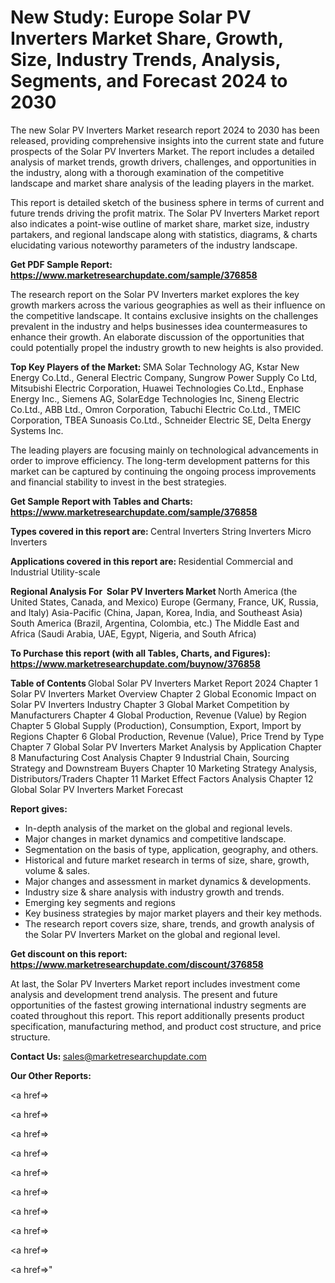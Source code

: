 # New Study: Europe Solar PV Inverters Market Share, Growth, Size, Industry Trends, Analysis, Segments, and Forecast 2024 to 2030

The new Solar PV Inverters Market research report 2024 to 2030 has been released, providing comprehensive insights into the current state and future prospects of the Solar PV Inverters Market. The report includes a detailed analysis of market trends, growth drivers, challenges, and opportunities in the industry, along with a thorough examination of the competitive landscape and market share analysis of the leading players in the market.

This report is detailed sketch of the business sphere in terms of current and future trends driving the profit matrix. The Solar PV Inverters Market report also indicates a point-wise outline of market share, market size, industry partakers, and regional landscape along with statistics, diagrams, &amp; charts elucidating various noteworthy parameters of the industry landscape.

<strong><b>Get PDF Sample Report: <a href=https://www.marketresearchupdate.com/sample/376858>https://www.marketresearchupdate.com/sample/376858</a></b></strong>

The research report on the Solar PV Inverters market explores the key growth markers across the various geographies as well as their influence on the competitive landscape. It contains exclusive insights on the challenges prevalent in the industry and helps businesses idea countermeasures to enhance their growth. An elaborate discussion of the opportunities that could potentially propel the industry growth to new heights is also provided.

<strong><b>Top Key Players of the Market:
</b></strong>SMA Solar Technology AG, Kstar New Energy Co.Ltd., General Electric Company, Sungrow Power Supply Co Ltd, Mitsubishi Electric Corporation, Huawei Technologies Co.Ltd., Enphase Energy Inc., Siemens AG, SolarEdge Technologies Inc, Sineng Electric Co.Ltd., ABB Ltd., Omron Corporation, Tabuchi Electric Co.Ltd., TMEIC Corporation, TBEA Sunoasis Co.Ltd., Schneider Electric SE, Delta Energy Systems Inc.<strong><b>
</b></strong>

The leading players are focusing mainly on technological advancements in order to improve efficiency. The long-term development patterns for this market can be captured by continuing the ongoing process improvements and financial stability to invest in the best strategies.

<strong><b>Get Sample Report with Tables and Charts: <a href=https://www.marketresearchupdate.com/sample/376858>https://www.marketresearchupdate.com/sample/376858</a></b></strong>

<strong><b>Types covered in this report are:
</b></strong>Central Inverters
String Inverters
Micro Inverters<strong><b>
</b></strong>

<strong><b>Applications covered in this report are:
</b></strong>Residential
Commercial and Industrial
Utility-scale<strong><b>
</b></strong>

<strong><b>Regional Analysis For  Solar PV Inverters Market</b></strong><strong><b>
</b></strong>North America (the United States, Canada, and Mexico)
Europe (Germany, France, UK, Russia, and Italy)
Asia-Pacific (China, Japan, Korea, India, and Southeast Asia)
South America (Brazil, Argentina, Colombia, etc.)
The Middle East and Africa (Saudi Arabia, UAE, Egypt, Nigeria, and South Africa)

<strong><b>To Purchase this report (with all Tables, Charts, and Figures): <a href=https://www.marketresearchupdate.com/buynow/376858>https://www.marketresearchupdate.com/buynow/376858</a></b></strong>

<strong><b>Table of Contents</b></strong><strong><b>
</b></strong>Global Solar PV Inverters Market Report 2024
Chapter 1 Solar PV Inverters Market Overview
Chapter 2 Global Economic Impact on Solar PV Inverters Industry
Chapter 3 Global Market Competition by Manufacturers
Chapter 4 Global Production, Revenue (Value) by Region
Chapter 5 Global Supply (Production), Consumption, Export, Import by Regions
Chapter 6 Global Production, Revenue (Value), Price Trend by Type
Chapter 7 Global Solar PV Inverters Market Analysis by Application
Chapter 8 Manufacturing Cost Analysis
Chapter 9 Industrial Chain, Sourcing Strategy and Downstream Buyers
Chapter 10 Marketing Strategy Analysis, Distributors/Traders
Chapter 11 Market Effect Factors Analysis
Chapter 12 Global Solar PV Inverters Market Forecast

<strong><b>Report gives:</b></strong>

- In-depth analysis of the market on the global and regional levels.
- Major changes in market dynamics and competitive landscape.
- Segmentation on the basis of type, application, geography, and others.
- Historical and future market research in terms of size, share, growth, volume &amp; sales.
- Major changes and assessment in market dynamics &amp; developments.
- Industry size &amp; share analysis with industry growth and trends.
- Emerging key segments and regions
- Key business strategies by major market players and their key methods.
- The research report covers size, share, trends, and growth analysis of the Solar PV Inverters Market on the global and regional level.

<strong><b>Get discount on this report: <a href=https://www.marketresearchupdate.com/discount/376858>https://www.marketresearchupdate.com/discount/376858</a></b></strong>

At last, the Solar PV Inverters Market report includes investment come analysis and development trend analysis. The present and future opportunities of the fastest growing international industry segments are coated throughout this report. This report additionally presents product specification, manufacturing method, and product cost structure, and price structure.

<strong><b>Contact Us:
</b></strong>sales@marketresearchupdate.com

<strong>Our Other Reports:</strong>

<a href=></a>

<a href=></a>

<a href=></a>

<a href=></a>

<a href=></a>

<a href=></a>

<a href=></a>

<a href=></a>

<a href=></a>

<a href=></a>"
